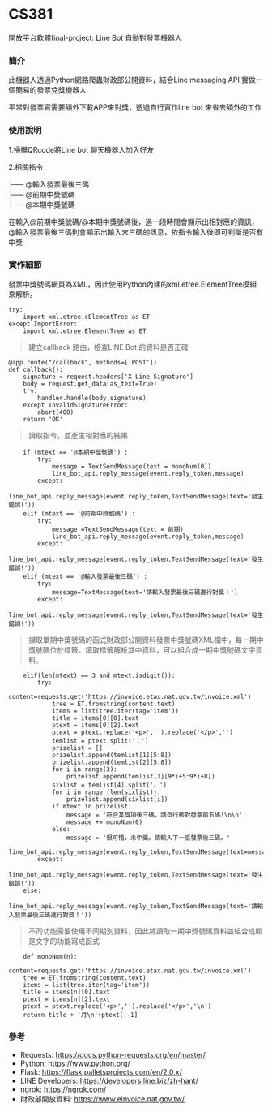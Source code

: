 # CS381

開放平台軟體final-project: Line Bot 自動對發票機器人

### 簡介
此機器人透過Python網路爬蟲財政部公開資料，結合Line messaging API 實做一個簡易的發票兌獎機器人

平常對發票實需要額外下載APP來對獎，透過自行實作line bot 來省去額外的工作

### 使用說明
1.掃描QRcode將Line bot 聊天機器人加入好友

2.相關指令

├── @輸入發票最後三碼           
├── @前期中獎號碼              
├── @本期中獎號碼

在輸入@前期中獎號碼/@本期中獎號碼後，過一段時間會顯示出相對應的資訊，@輸入發票最後三碼則會顯示出輸入末三碼的訊息，依指令輸入後即可判斷是否有中獎

### 實作細節

發票中獎號碼網頁為XML，因此使用Python內建的xml.etree.ElementTree模組來解析。

```
try:
    import xml.etree.cElementTree as ET
except ImportError:
    import xml.etree.ElementTree as ET 
```
> 建立callback 路由，檢查LINE Bot 的資料是否正確

```
@app.route("/callback", methods=['POST'])
def callback():
    signature = request.headers['X-Line-Signature']
    body = request.get_data(as_text=True)
    try:
        handler.handle(body,signature)
    except InvalidSignatureError:
        abort(400)
    return 'OK'
```

> 讀取指令，並產生相對應的結果

```
    if (mtext == '@本期中獎號碼') :
        try:
            message = TextSendMessage(text = monoNum(0))
            line_bot_api.reply_message(event.reply_token,message)
        except:
            line_bot_api.reply_message(event.reply_token,TextSendMessage(text='發生錯誤!')) 
    elif (mtext == '@前期中獎號碼') :
        try:
            message =TextSendMessage(text = 前期)
            line_bot_api.reply_message(event.reply_token,message)
        except:
            line_bot_api.reply_message(event.reply_token,TextSendMessage(text='發生錯誤!'))        
    elif (mtext == '@輸入發票最後三碼') :      
        try:
            message=TextMessage(text='請輸入發票最後三碼進行對獎！')
        except:
             line_bot_api.reply_message(event.reply_token,TextSendMessage(text='發生錯誤!'))  
```

> 擷取單期中獎號碼的函式財政部公開資料發票中獎號碼XML檔中，每一期中獎號碼位於<item>標籤。讀取<item>標籤解析其中資料，可以組合成一期中獎號碼文字資料。
    
```
    elif(len(mtext) == 3 and mtext.isdigit()):            
        try:
            content=requests.get('https://invoice.etax.nat.gov.tw/invoice.xml')           
            tree = ET.fromstring(content.text) 
            items = list(tree.iter(tag='item'))
            title = items[0][0].text
            ptext = items[0][2].text
            ptext = ptext.replace('<p>','').replace('</p>','')
            temlist = ptext.split('：')
            prizelist = []
            prizelist.append(temlist[1][5:8])
            prizelist.append(temlist[2][5:8])
            for i in range(3):
                prizelist.append(temlist[3][9*i+5:9*i+8])
            sixlist = temlist[4].split('、')
            for i in range (len(sixlist)):
                prizelist.append(sixlist[i])
            if mtext in prizelist:
                message = '符合某獎項後三碼，請自行核對發票前五碼!\n\n'
                message += monoNum(0)
            else:
                message = '很可惜，未中獎。請輸入下一張發票後三碼。'
            line_bot_api.reply_message(event.reply_token,TextSendMessage(text=message))
        except:
            line_bot_api.reply_message(event.reply_token,TextSendMessage(text='發生錯誤!'))
    else:
          line_bot_api.reply_message(event.reply_token,TextSendMessage(text='請輸入發票最後三碼進行對獎！'))
```
    
>不同功能需要使用不同期別資料，因此將讀取一期中獎號碼資料並組合成顯是文字的功能寫成函式
```
    def monoNum(n):
    content=requests.get('https://invoice.etax.nat.gov.tw/invoice.xml')           
    tree = ET.fromstring(content.text) 
    items = list(tree.iter(tag='item'))
    title = items[n][0].text
    ptext = items[n][2].text
    ptext = ptext.replace('<p>','').replace('</p>','\n')
    return title + '月\n'+ptext[:-1]
```
    
### 參考    
- Requests: https://docs.python-requests.org/en/master/
- Python: https://www.python.org/
- Flask: https://flask.palletsprojects.com/en/2.0.x/
- LINE Developers: https://developers.line.biz/zh-hant/
- ngrok: https://ngrok.com/
- 財政部開放資料: https://www.einvoice.nat.gov.tw/
    
    
    
    
    
    
    
    
    
    
    
    
    
    
    
    
    
    
    
    
    
    
    

